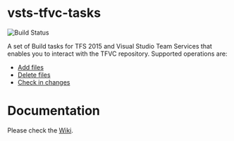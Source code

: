 # vsts-tfvc-tasks
![Build Status](https://jessehouwing.visualstudio.com/DefaultCollection/_apis/public/build/definitions/25755ae1-d9b8-43e3-a7a2-6c964c760d09/22/badge)

A set of Build tasks for TFS 2015 and Visual Studio Team Services that enables you to interact with the TFVC repository. Supported operations are:

* [Add files](https://github.com/jessehouwing/vsts-tfvc-tasks/wiki/Add)
* [Delete files](https://github.com/jessehouwing/vsts-tfvc-tasks/wiki/Delete)
* [Check in changes](https://github.com/jessehouwing/vsts-tfvc-tasks/wiki/Check-in) 

# Documentation

Please check the [Wiki](https://github.com/jessehouwing/vsts-tfvc-tasks/wiki).
